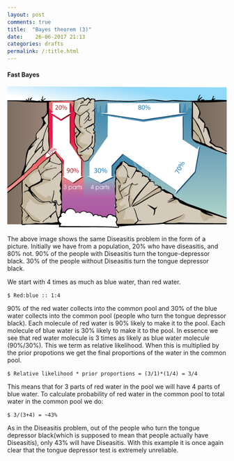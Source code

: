 ```yaml
---
layout: post
comments: true
title:  "Bayes theorem (3)"
date:    26-06-2017	21:13
categories: drafts
permalink: /:title.html
---
```


#### Fast Bayes

<img src="/images/bayes.png"  />	

The above image shows the same Diseasitis problem in the form of a picture. Initially we have from a population, 20% who have diseasitis, and 80% not. 90% of the people with Diseasitis turn the tongue-depressor black. 30% of the people without Diseasitis turn the tongue depressor black.

We start with 4 times as much as blue water, than red water. 
	
	$ Red:blue :: 1:4

90% of the red water collects into the common pool and 30% of the blue water collects into the common pool (people who turn the tongue depressor black). Each molecule of red water is 90% likely to make it to the pool. Each molecule of blue water is 30% likely to make it to the pool. In essence we see that red water molecule is 3 times as likely as blue water molecule (90%/30%). This we term as relative likelihood. When this is multiplied by the prior propotions we get the final proportions of the water in the common pool.

	$ Relative likelihood * prior proportions = (3/1)*(1/4) = 3/4

This means that for 3 parts of red water in the pool we will have 4 parts of blue water. To calculate probability of red water in the common pool to total water in the common pool we do: 

	$ 3/(3+4) = ~43%

As in the Diseasitis problem, out of the people who turn the tongue depressor black(which is supposed to mean that people actually have Diseasitis), only 43% will have Diseasitis. With this example it is once again clear that the tongue depressor test is extremely unreliable.










[arbital]:https://arbital.com/p/bayes_waterfall_diagram/?l=1x1&pathId=18738
